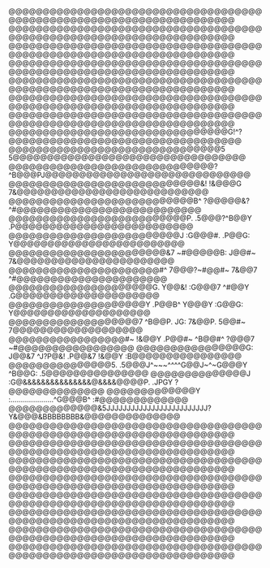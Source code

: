 

@@@@@@@@@@@@@@@@@@@@@@@@@@@@@@@@@@@@@@@@@@@@@@@@@@@@@@@@@@@@@@@@@@@@@@
@@@@@@@@@@@@@@@@@@@@@@@@@@@@@@@@@@@@@@@@@@@@@@@@@@@@@@@@@@@@@@@@@@@@@@
@@@@@@@@@@@@@@@@@@@@@@@@@@@@@@@@@@@@@@@@@@@@@@@@@@@@@@@@@@@@@@@@@@@@@@
@@@@@@@@@@@@@@@@@@@@@@@@@@@@@@@@@@@@@@@@@@@@@@@@@@@@@@@@@@@@@@@@@@@@@@
@@@@@@@@@@@@@@@@@@@@@@@@@@@@@@@@@@@@@@@@@@@@@@@@@@@@@@@@@@@@@@@@@@@@@@
@@@@@@@@@@@@@@@@@@@@@@@@@@@@@@@@@@@@@@@@@@@@@@@@@@@@@@@@@@@@@@@@@@@@@@
@@@@@@@@@@@@@@@@@@@@@@@@@@@@@@@@@@@@@@@@@@@@@@@@@@@@@@@@@@@@@@@@@@@@@@
@@@@@@@@@@@@@@@@@@@@@@@@@@@@@@@@G!^?@@@@@@@@@@@@@@@@@@@@@@@@@@@@@@@@@@
@@@@@@@@@@@@@@@@@@@@@@@@@@@@@@@5   5@@@@@@@@@@@@@@@@@@@@@@@@@@@@@@@@@@
@@@@@@@@@@@@@@@@@@@@@@@@@@@@@@?  ^B@@@PJ@@@@@@@@@@@@@@@@@@@@@@@@@@@@@@
@@@@@@@@@@@@@@@@@@@@@@@@@@@@&!  !&@@@G  7&@@@@@@@@@@@@@@@@@@@@@@@@@@@@
@@@@@@@@@@@@@@@@@@@@@@@@@@@B^  ?@@@@@&?  ^#@@@@@@@@@@@@@@@@@@@@@@@@@@@
@@@@@@@@@@@@@@@@@@@@@@@@@@P. .5@@@?^B@@Y  .P@@@@@@@@@@@@@@@@@@@@@@@@@@
@@@@@@@@@@@@@@@@@@@@@@@@@J  :G@@@#. .P@@G:  Y@@@@@@@@@@@@@@@@@@@@@@@@@
@@@@@@@@@@@@@@@@@@@@@@@&7  ~#@@@@@B:  J@@#~  7&@@@@@@@@@@@@@@@@@@@@@@@
@@@@@@@@@@@@@@@@@@@@@@#^  7@@@?~#@@#~  7&@@7  ^#@@@@@@@@@@@@@@@@@@@@@@
@@@@@@@@@@@@@@@@@@@@@G.  Y@@&!  :G@@@7  ^#@@Y  .G@@@@@@@@@@@@@@@@@@@@@
@@@@@@@@@@@@@@@@@@@@Y  .P@@B^     Y@@@Y  :G@@G:  Y@@@@@@@@@@@@@@@@@@@@
@@@@@@@@@@@@@@@@@@@7  ^B@@P.  JG:  7&@@P.  5@@#~  7@@@@@@@@@@@@@@@@@@@
@@@@@@@@@@@@@@@@@#~  !&@@Y  .P@@#~  ^B@@#^  ?@@@7  ~#@@@@@@@@@@@@@@@@@
@@@@@@@@@@@@@@@@G:  J@@&7   ^J?P@&!  .P@@&7  !&@@Y  :B@@@@@@@@@@@@@@@@
@@@@@@@@@@@@@@@5. .5@@@J^~~~^^^^G@@J~^~G@@@Y  ^B@@G: .5@@@@@@@@@@@@@@@
@@@@@@@@@@@@@@J  :G@&&&&&&&&&&&&&&&@&&&&@@@@P. .JPGY   ?@@@@@@@@@@@@@@
@@@@@@@@@@@@@Y    :.....................^G@@@B^        :#@@@@@@@@@@@@@
@@@@@@@@@@@@@&5JJJJJJJJJJJJJJJJJJJJJJJJJ?Y&@@@&BBBBBBBB&@@@@@@@@@@@@@@
@@@@@@@@@@@@@@@@@@@@@@@@@@@@@@@@@@@@@@@@@@@@@@@@@@@@@@@@@@@@@@@@@@@@@@
@@@@@@@@@@@@@@@@@@@@@@@@@@@@@@@@@@@@@@@@@@@@@@@@@@@@@@@@@@@@@@@@@@@@@@
@@@@@@@@@@@@@@@@@@@@@@@@@@@@@@@@@@@@@@@@@@@@@@@@@@@@@@@@@@@@@@@@@@@@@@
@@@@@@@@@@@@@@@@@@@@@@@@@@@@@@@@@@@@@@@@@@@@@@@@@@@@@@@@@@@@@@@@@@@@@@
@@@@@@@@@@@@@@@@@@@@@@@@@@@@@@@@@@@@@@@@@@@@@@@@@@@@@@@@@@@@@@@@@@@@@@
@@@@@@@@@@@@@@@@@@@@@@@@@@@@@@@@@@@@@@@@@@@@@@@@@@@@@@@@@@@@@@@@@@@@@@
@@@@@@@@@@@@@@@@@@@@@@@@@@@@@@@@@@@@@@@@@@@@@@@@@@@@@@@@@@@@@@@@@@@@@@
@@@@@@@@@@@@@@@@@@@@@@@@@@@@@@@@@@@@@@@@@@@@@@@@@@@@@@@@@@@@@@@@@@@@@@
